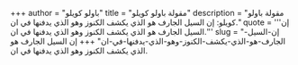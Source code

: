 +++
author = "باولو كويلو"
title = "مقولة باولو كويلو"
description = "مقولة باولو كويلو: إن السيل الجارف هو الذي يكشف الكنوز وهو الذي يدفنها في ان."
quote = '''إن السيل الجارف هو الذي يكشف الكنوز وهو الذي يدفنها في ان.''' 
slug = "إن-السيل-الجارف-هو-الذي-يكشف-الكنوز-وهو-الذي-يدفنها-في-ان"
+++
إن السيل الجارف هو الذي يكشف الكنوز وهو الذي يدفنها في ان.
